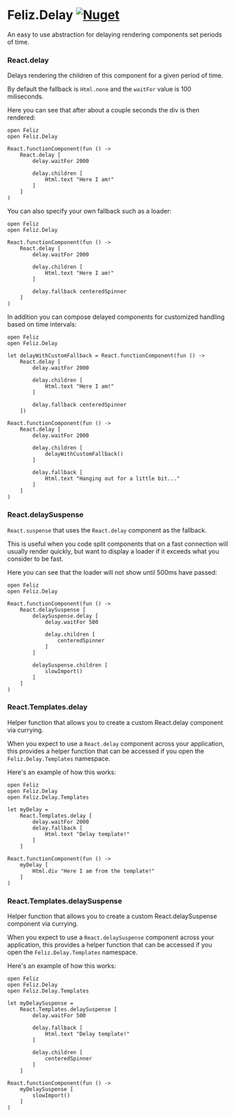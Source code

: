 # Feliz.Delay [![Nuget](https://img.shields.io/nuget/v/Feliz.Delay.svg?maxAge=0&colorB=brightgreen)](https://www.nuget.org/packages/Feliz.Delay)

An easy to use abstraction for delaying rendering components set periods of time.

### React.delay

Delays rendering the children of this component for a given period of time.

By default the fallback is `Html.none` and the `waitFor` value is 100 miliseconds.

Here you can see that after about a couple seconds the div is then rendered:

```fsharp:delay-simple
open Feliz
open Feliz.Delay

React.functionComponent(fun () ->
    React.delay [
        delay.waitFor 2000

        delay.children [
            Html.text "Here I am!"
        ]
    ]
)
```

You can also specify your own fallback such as a loader:

```fsharp:delay-fallback
open Feliz
open Feliz.Delay

React.functionComponent(fun () ->
    React.delay [
        delay.waitFor 2000

        delay.children [
            Html.text "Here I am!"
        ]

        delay.fallback centeredSpinner
    ]
)
```

In addition you can compose delayed components for customized handling based on time intervals:

```fsharp:delay-nested
open Feliz
open Feliz.Delay

let delayWithCustomFallback = React.functionComponent(fun () ->
    React.delay [
        delay.waitFor 2000

        delay.children [
            Html.text "Here I am!"
        ]

        delay.fallback centeredSpinner
    ])

React.functionComponent(fun () ->
    React.delay [
        delay.waitFor 2000

        delay.children [
            delayWithCustomFallback()
        ]

        delay.fallback [
            Html.text "Hanging out for a little bit..."
        ]
    ]
)
```

### React.delaySuspense

`React.suspense` that uses the `React.delay` component as the fallback.

This is useful when you code split components that on a fast connection will usually
render quickly, but want to display a loader if it exceeds what you consider to be fast.

Here you can see that the loader will not show until 500ms have passed:

```fsharp:delay-suspense
open Feliz
open Feliz.Delay

React.functionComponent(fun () ->
    React.delaySuspense [
        delaySuspense.delay [
            delay.waitFor 500

            delay.children [
                centeredSpinner
            ]
        ]
        
        delaySuspense.children [
            slowImport()
        ]
    ]
)
```

### React.Templates.delay

Helper function that allows you to create a custom React.delay component via currying.

When you expect to use a `React.delay` component across your application, this provides a helper function
that can be accessed if you open the `Feliz.Delay.Templates` namespace.

Here's an example of how this works:

```fsharp:delay-template
open Feliz
open Feliz.Delay
open Feliz.Delay.Templates

let myDelay = 
    React.Templates.delay [ 
        delay.waitFor 2000
        delay.fallback [
            Html.text "Delay template!"
        ]
    ]

React.functionComponent(fun () ->
    myDelay [
        Html.div "Here I am from the template!"
    ]
)
```

### React.Templates.delaySuspense

Helper function that allows you to create a custom React.delaySuspense component via currying.

When you expect to use a `React.delaySuspense` component across your application, this provides a helper function
that can be accessed if you open the `Feliz.Delay.Templates` namespace.

Here's an example of how this works:

```fsharp:delay-suspense-template
open Feliz
open Feliz.Delay
open Feliz.Delay.Templates

let myDelaySuspense =
    React.Templates.delaySuspense [
        delay.waitFor 500

        delay.fallback [
            Html.text "Delay template!"
        ]

        delay.children [
            centeredSpinner
        ]
    ]

React.functionComponent(fun () ->
    myDelaySuspense [
        slowImport()
    ]
)
```

